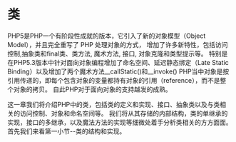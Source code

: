 # 类

PHP5是PHP一个有阶段性成就的版本，它引入了新的对象模型（Object Model），并且完全重写了 PHP 处理对象的方式，
增加了许多新特性，包括访问控制,抽象类和final类、类方法, 魔术方法, 接口, 对象克隆和类型提示等。
特别是在PHP5.3版本中针对面向对象编程增加了命名空间、延迟静态绑定（Late Static Binding）以及增加了两个魔术方法__callStatic()和__invoke()
PHP当中对象是按引用传递的，即每个包含对象的变量都持有对象的引用（reference），而不是整个对象的拷贝。
自此PHP对于面向对象的支持越发的成熟。

这一章我们将介绍PHP中的类，包括类的定义和实现、接口、抽象类以及与类相关的访问控制、对象和命名空间等。
我们将从其存储的内部结构，类的单继承的实现，接口的多继承，以及魔法方法的实现等细微处着手分析类相关的方方面面。
首先我们来看第一小节--类的结构和实现。
